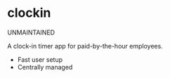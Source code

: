 # clockin

UNMAINTAINED

A clock-in timer app for paid-by-the-hour employees.

* Fast user setup
* Centrally managed
